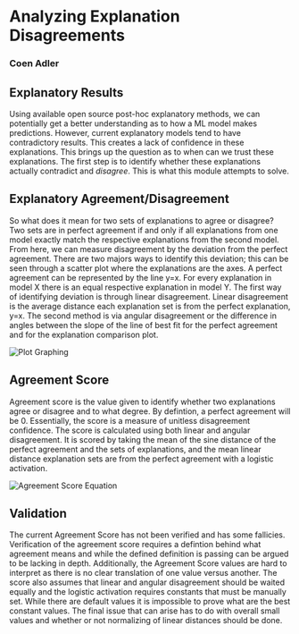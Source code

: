 # Analyzing Explanation Disagreements
### Coen Adler

## Explanatory Results
Using available open source post-hoc explanatory methods, we can potentially get a better understanding as to how a ML model makes predictions. However, current explanatory models tend to have contradictory results. This creates a lack of confidence in these explanations. This brings up the question as to when can we trust these explanations. The first step is to identify whether these explanations actually contradict and *disagree*. This is what this module attempts to solve.

## Explanatory Agreement/Disagreement
So what does it mean for two sets of explanations to agree or disagree? Two sets are in perfect agreement if and only if all explanations from one model exactly match the respective explanations from the second model. From here, we can measure disagreement by the deviation from the perfect agreement. There are two majors ways to identify this deviation; this can be seen through a scatter plot where the explanations are the axes. A perfect agreement can be represented by the line y=x. For every explanation in model X there is an equal respective explanation in model Y. The first way of identifying deviation is through linear disagreement. Linear disagreement is the average distance each explanation set is from the perfect explanation, y=x. The second method is via angular disagreement or the difference in angles between the slope of the line of best fit for the perfect agreement and for the explanation comparison plot.

![Plot Graphing](diagrams/Agreement_Plots.png)

## Agreement Score
Agreement score is the value given to identify whether two explanations agree or disagree and to what degree. By defintion, a perfect agreement will be 0. Essentially, the score is a measure of unitless disagreement confidence. The score is calculated using both linear and angular disagreement. It is scored by taking the mean of the sine distance of the perfect agreement and the sets of explanations, and the mean linear distance explanation sets are from the perfect agreement with a logistic activation.

![Agreement Score Equation](diagrams/Agreement_Score_Equation.png)

## Validation
The current Agreement Score has not been verified and has some fallicies. Verification of the agreement score requires a defintion behind what agreement means and while the defined definition is passing can be argued to be lacking in depth. Additionally, the Agreement Score values are hard to interpret as there is no clear translation of one value versus another. The score also assumes that linear and angular disagreement should be waited equally and the logistic activation requires constants that must be manually set. While there are default values it is impossible to prove what are the best constant values. The final issue that can arise has to do with overall small values and whether or not normalizing of linear distances should be done.